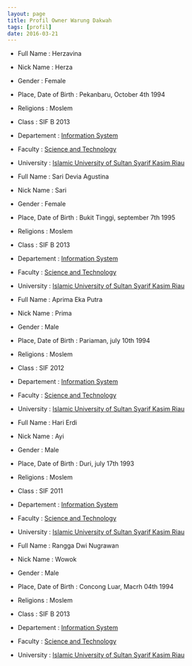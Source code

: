 ```yaml
---
layout: page
title: Profil Owner Warung Dakwah
tags: [profil]
date: 2016-03-21
---
```


* Full Name             : Herzavina
* Nick Name             : Herza
* Gender                : Female
* Place, Date of Birth  : Pekanbaru, October 4th 1994
* Religions             : Moslem
* Class                 : SIF B 2013
* Departement           : [Information System](http://sif.uin-suska.ac.id/)<br>
* Faculty               : [Science and Technology](http://fst.uin-suska.ac.id/)<br>
* University            : [Islamic University of Sultan Syarif Kasim Riau](http://uin-suska.ac.id/)<br>


* Full Name             : Sari Devia Agustina
* Nick Name             : Sari
* Gender                : Female
* Place, Date of Birth  : Bukit Tinggi, september 7th 1995
* Religions             : Moslem
* Class                 : SIF B 2013
* Departement           : [Information System](http://sif.uin-suska.ac.id/)<br>
* Faculty               : [Science and Technology](http://fst.uin-suska.ac.id/)<br>
* University            : [Islamic University of Sultan Syarif Kasim Riau](http://uin-suska.ac.id/)<br>


* Full Name             : Aprima Eka Putra
* Nick Name             : Prima
* Gender                : Male
* Place, Date of Birth  : Pariaman, july 10th 1994
* Religions             : Moslem
* Class                 : SIF 2012
* Departement           : [Information System](http://sif.uin-suska.ac.id/)<br>
* Faculty               : [Science and Technology](http://fst.uin-suska.ac.id/)<br>
* University            : [Islamic University of Sultan Syarif Kasim Riau](http://uin-suska.ac.id/)<br>


* Full Name             : Hari Erdi
* Nick Name             : Ayi
* Gender                : Male
* Place, Date of Birth  : Duri, july 17th 1993
* Religions             : Moslem
* Class                 : SIF 2011
* Departement           : [Information System](http://sif.uin-suska.ac.id/)<br>
* Faculty               : [Science and Technology](http://fst.uin-suska.ac.id/)<br>
* University            : [Islamic University of Sultan Syarif Kasim Riau](http://uin-suska.ac.id/)<br>


* Full Name             : Rangga Dwi Nugrawan
* Nick Name             : Wowok
* Gender                : Male
* Place, Date of Birth  : Concong Luar, Macrh 04th 1994
* Religions             : Moslem
* Class                 : SIF B 2013
* Departement           : [Information System](http://sif.uin-suska.ac.id/)<br>
* Faculty               : [Science and Technology](http://fst.uin-suska.ac.id/)<br>
* University            : [Islamic University of Sultan Syarif Kasim Riau](http://uin-suska.ac.id/)<br>
